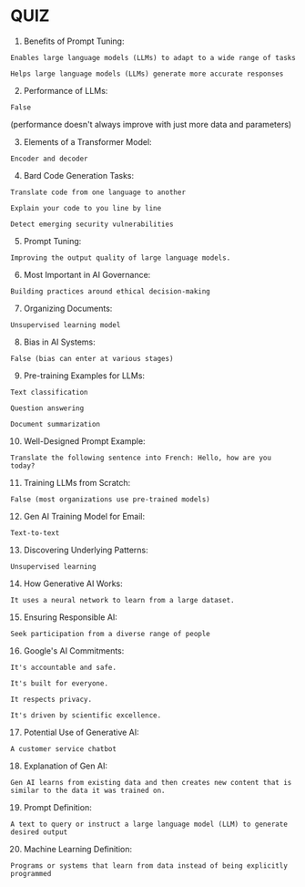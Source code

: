 # QUIZ
1. Benefits of Prompt Tuning:
```
Enables large language models (LLMs) to adapt to a wide range of tasks
```
```
Helps large language models (LLMs) generate more accurate responses
```
2. Performance of LLMs:

```
False
```
(performance doesn't always improve with just more data and parameters)

3. Elements of a Transformer Model:
```
Encoder and decoder
```
4. Bard Code Generation Tasks:
```
Translate code from one language to another
```
```
Explain your code to you line by line
```
```
Detect emerging security vulnerabilities
```
5. Prompt Tuning:

```
Improving the output quality of large language models.
```

6. Most Important in AI Governance:
```
Building practices around ethical decision-making
```

7. Organizing Documents:
```
Unsupervised learning model
```
8. Bias in AI Systems:
```
False (bias can enter at various stages)
```
9. Pre-training Examples for LLMs:
```
Text classification
```
```
Question answering
```
```
Document summarization
```
10. Well-Designed Prompt Example:
```
Translate the following sentence into French: Hello, how are you today?
```

11. Training LLMs from Scratch:
```
False (most organizations use pre-trained models)
```
12. Gen AI Training Model for Email:
```
Text-to-text
```
13. Discovering Underlying Patterns:
```
Unsupervised learning
```
14. How Generative AI Works:
```
It uses a neural network to learn from a large dataset.
```
15. Ensuring Responsible AI:
```
Seek participation from a diverse range of people
```
16. Google's AI Commitments:
```
It's accountable and safe.
```
```
It's built for everyone.
```
```
It respects privacy.
```
```
It's driven by scientific excellence.
```
17. Potential Use of Generative AI:
```
A customer service chatbot
```
18. Explanation of Gen AI:
```
Gen AI learns from existing data and then creates new content that is similar to the data it was trained on.
```
19. Prompt Definition:
```
A text to query or instruct a large language model (LLM) to generate desired output
```
20. Machine Learning Definition:
```
Programs or systems that learn from data instead of being explicitly programmed
```

